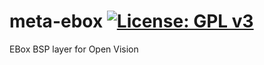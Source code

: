 meta-ebox [![License: GPL v3](https://img.shields.io/badge/License-GPLv3-blue.svg)](https://www.gnu.org/licenses/gpl-3.0)
=========
EBox BSP layer for Open Vision
